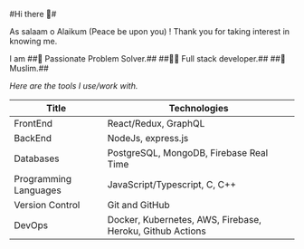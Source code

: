#Hi there 👋#

As salaam o Alaikum (Peace be upon you) ! Thank you for taking interest in knowing me.

I am
##🎲 Passionate Problem Solver.##
##👨‍💻 Full stack developer.##
##🕌 Muslim.##

_Here are the tools I use/work with._

| Title                 | Technologies                                              |
| --------------------- | --------------------------------------------------------- |
| FrontEnd              | React/Redux, GraphQL                                      |
| BackEnd               | NodeJs, express.js                                        |
| Databases             | PostgreSQL, MongoDB, Firebase Real Time                   |
| Programming Languages | JavaScript/Typescript, C, C++                             |
| Version Control       | Git and GitHub                                            |
| DevOps                | Docker, Kubernetes, AWS, Firebase, Heroku, Github Actions |
